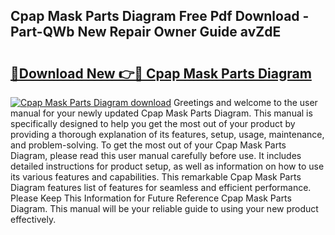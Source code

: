 ## Cpap Mask Parts Diagram Free Pdf Download - Part-QWb New Repair Owner Guide avZdE

# <h2><a href="http://dfo0wm.blite.top/?on=Cpap+Mask+Parts+Diagram">🔗Download New 👉🔴 Cpap Mask Parts Diagram</a></h2>

[![Cpap Mask Parts Diagram download](https://i.imgur.com/lujVjoI.png)](http://dfo0wm.blite.top/?on=Cpap+Mask+Parts+Diagram)
Greetings and welcome to the user manual for your newly updated Cpap Mask Parts Diagram. This manual is specifically designed to help you get the most out of your product by providing a thorough explanation of its features, setup, usage, maintenance, and problem-solving. To get the most out of your Cpap Mask Parts Diagram, please read this user manual carefully before use. It includes detailed instructions for product setup, as well as information on how to use its various features and capabilities. This remarkable Cpap Mask Parts Diagram features list of features for seamless and efficient performance. Please Keep This Information for Future Reference Cpap Mask Parts Diagram. This manual will be your reliable guide to using your new product effectively.
